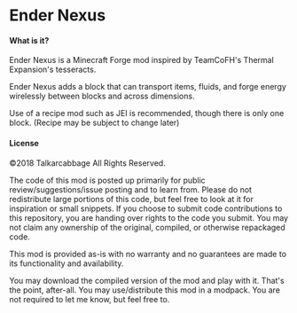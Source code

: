 Ender Nexus
============

#### What is it?
Ender Nexus is a Minecraft Forge mod inspired by TeamCoFH's Thermal Expansion's tesseracts.

Ender Nexus adds a block that can transport items, fluids, and forge energy wirelessly between blocks and across dimensions.

Use of a recipe mod such as JEI is recommended, though there is only one block.
(Recipe may be subject to change later)

#### License

©2018 Talkarcabbage All Rights Reserved.

The code of this mod is posted up primarily for public review/suggestions/issue posting and to learn from. 
Please do not redistribute large portions of this code, but feel free to look at it for inspiration or small snippets.
If you choose to submit code contributions to this repository, you are handing over rights to the code you submit.
You may not claim any ownership of the original, compiled, or otherwise repackaged code. 

This mod is provided as-is with no warranty and no guarantees are made to its functionality and availability. 

You may download the compiled version of the mod and play with it. That's the point, after-all.
You may use/distribute this mod in a modpack. You are not required to let me know, but feel free to. 

